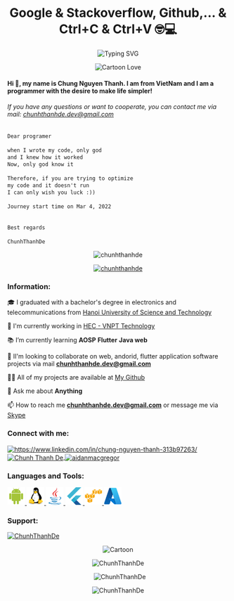 
<div align="center">

# **Google & Stackoverflow, Github,... & Ctrl+C & Ctrl+V 🤓💻**

![Typing SVG](https://readme-typing-svg.herokuapp.com?font=Fira+Code&weight=700&size=25&pause=100&color=33B86F&center=true&vCenter=true&width=800&lines=Why+do+programmers+prefer+dark+mode%3F++;Because+light+attracts+bugs!)

![Cartoon Love](https://media.giphy.com/media/vrxxqQbyRxYi6scCjT/giphy.gif)

<div align="left">
 
#### Hi 👋, my name is Chung Nguyen Thanh. I am from VietNam and I am a programmer with the desire to make life simpler!

###### If you have any questions or want to cooperate, you can contact me via mail: chunhthanhde.dev@gmail.com
</p>

```
Dear programer

when I wrote my code, only god
and I knew how it worked
Now, only god know it

Therefore, if you are trying to optimize
my code and it doesn't run
I can only wish you luck :))

Journey start time on Mar 4, 2022
 
 
Best regards

ChunhThanhDe
```

<div align="center">
  
<img src="https://komarev.com/ghpvc/?username=chunhthanhde&label=Profile%20views&color=0e75b6&style=flat" alt="chunhthanhde" /> <br>
  
<a href="https://github.com/ryo-ma/github-profile-trophy"><img src="https://github-profile-trophy.vercel.app/?username=chunhthanhde" alt="chunhthanhde" /></a>


<div align="left">
  
### Information:

🎓 I graduated with a bachelor's degree in electronics and telecommunications from [Hanoi University of Science and Technology](https://hust.edu.vn/)

🏢 I'm currently working in [HEC - VNPT Technology](https://vnpt-technology.vn/vi)

📚 I’m currently learning **AOSP** **Flutter** **Java web**

👯 II'm looking to collaborate on web, andorid, flutter application software projects via mail **chunhthanhde.dev@gmail.com**

👨‍💻 All of my projects are available at [My Github](https://github.com/ChunhThanhDe)

💬 Ask me about **Anything**

📫 How to reach me **chunhthanhde.dev@gmail.com** or message me via [Skype]()

### Connect with me:
  
<a href="https://www.linkedin.com/in/chung-nguyen-thanh-313b97263/" target="blank">
  <img align="center" src="https://raw.githubusercontent.com/rahuldkjain/github-profile-readme-generator/master/src/images/icons/Social/linked-in-alt.svg" alt="https://www.linkedin.com/in/chung-nguyen-thanh-313b97263/" height="30" width="40" />
</a>
<a href="https://stackoverflow.com/users/19833472/chunh-thanh-de" target="blank">
  <img align="center" src="https://raw.githubusercontent.com/rahuldkjain/github-profile-readme-generator/master/src/images/icons/Social/stack-overflow.svg" alt="Chunh Thanh De" height="30" width="40" />
</a>
<a href="https://www.facebook.com/Changtrainhaycam.Chung" target="blank">
  <img align="center" src="https://raw.githubusercontent.com/rahuldkjain/github-profile-readme-generator/master/src/images/icons/Social/facebook.svg" alt="aidanmacgregor" height="30" width="40" />
</a>
</p>

### Languages and Tools:

<a href="https://source.android.com/" target="_blank" rel="aosp">
  <img src="https://raw.githubusercontent.com/devicons/devicon/master/icons/android/android-plain.svg" alt="android-open-source" width="40" height="40"/>
</a>
<a href="https://www.linux.org/" target="_blank" rel="linux"> 
  <img src="https://raw.githubusercontent.com/devicons/devicon/master/icons/linux/linux-original.svg" alt="linux" width="40" height="40"/> 
</a> 
<a href="https://www.java.com/" target="_blank" rel="java">
  <img src="https://raw.githubusercontent.com/devicons/devicon/master/icons/java/java-original.svg" alt="java" width="40" height="40"/>
</a>
<a href="https://flutter.dev/" target="_blank" rel="flutter">
  <img src="https://raw.githubusercontent.com/devicons/devicon/master/icons/flutter/flutter-original.svg" alt="flutter" width="40" height="40"/>
</a>
<a href="https://aws.amazon.com/" target="_blank" rel="aws">
  <img src="https://raw.githubusercontent.com/devicons/devicon/master/icons/amazonwebservices/amazonwebservices-original.svg" alt="aws" width="40" height="40"/>
</a>
<a href="https://azure.microsoft.com/" target="_blank" rel="azuze">
  <img src="https://raw.githubusercontent.com/devicons/devicon/master/icons/azure/azure-original.svg" alt="azure" width="40" height="40"/>
</a>
</p>
  
### Support:
<a href="https://www.buymeacoffee.com/ChunhThanhDe">
  <img align="centre" src="https://cdn.buymeacoffee.com/buttons/v2/default-yellow.png" height="50" width="210" alt="ChunhThanhDe" />
</a>
<div align="center">
</p>

![Cartoon](https://media.giphy.com/media/unXVP9KGQLkFW/giphy.gif)

<p>
  <img align="centre" src="https://github-readme-stats.vercel.app/api/top-langs?username=ChunhThanhDe&show_icons=true&locale=en&layout=compact" alt="ChunhThanhDe" />
</p>
<p>&nbsp;
  <img align="centre" src="https://github-readme-stats.vercel.app/api?username=ChunhThanhDe&show_icons=true&locale=en" alt="ChunhThanhDe" />
</p>
<p>
  <img align="centre" src="https://github-readme-streak-stats.herokuapp.com/?user=ChunhThanhDe&" alt="ChunhThanhDe" />
</p>
  
</div>
